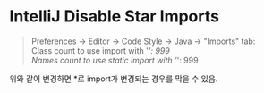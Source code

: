 # IntelliJ Disable Star Imports
> Preferences → Editor → Code Style → Java → "Imports" tab:  
> Class count to use import with '*': 999  
> Names count to use static import with '*': 999

위와 같이 변경하면 *로 import가 변경되는 경우를 막을 수 있음.
